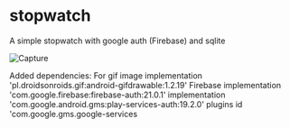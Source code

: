 # stopwatch
A simple stopwatch with google auth (Firebase) and sqlite            


![Capture](https://user-images.githubusercontent.com/25680169/156427072-afdd7ed6-e2b1-4e3a-9681-f9b0e413407b.PNG)

Added dependencies:
For gif image
implementation 'pl.droidsonroids.gif:android-gifdrawable:1.2.19'
Firebase
implementation 'com.google.firebase:firebase-auth:21.0.1'
implementation 'com.google.android.gms:play-services-auth:19.2.0'
plugins
id 'com.google.gms.google-services
